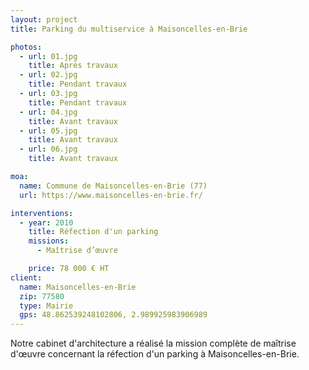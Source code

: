```yaml
---
layout: project
title: Parking du multiservice à Maisoncelles-en-Brie

photos:
  - url: 01.jpg
    title: Après travaux
  - url: 02.jpg
    title: Pendant travaux
  - url: 03.jpg
    title: Pendant travaux
  - url: 04.jpg
    title: Avant travaux
  - url: 05.jpg
    title: Avant travaux
  - url: 06.jpg
    title: Avant travaux

moa:
  name: Commune de Maisoncelles-en-Brie (77)
  url: https://www.maisoncelles-en-brie.fr/

interventions:
  - year: 2010
    title: Réfection d'un parking
    missions:
      - Maîtrise d’œuvre

    price: 78 000 € HT
client:
  name: Maisoncelles-en-Brie
  zip: 77580
  type: Mairie
  gps: 48.862539248102806, 2.989925983906989
---
```


Notre cabinet d'architecture a réalisé la mission complète de maîtrise d'œuvre
concernant la réfection d'un parking à Maisoncelles-en-Brie.
